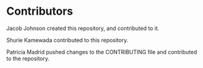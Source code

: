 # Contributors

Jacob Johnson created this repository, and contributed to it.

Shurie Kamewada contributed to this repository.

Patricia Madrid pushed changes to the CONTRIBUTING file and contributed to the repository.

